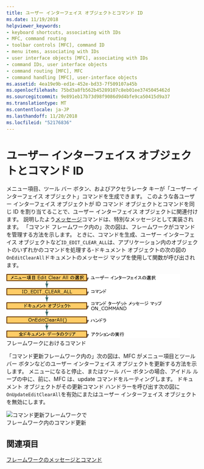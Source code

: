 ```yaml
---
title: ユーザー インターフェイス オブジェクトとコマンド ID
ms.date: 11/19/2018
helpviewer_keywords:
- keyboard shortcuts, associating with IDs
- MFC, command routing
- toolbar controls [MFC], command ID
- menu items, associating with IDs
- user interface objects [MFC], associating with IDs
- command IDs, user interface objects
- command routing [MFC], MFC
- command handling [MFC], user-interface objects
ms.assetid: 4ea19e9b-ed1e-452e-bd33-7f509107a45b
ms.openlocfilehash: 75bd3a8fb562b45289107c8eb01ee3745045462d
ms.sourcegitcommit: 9e891eb17b73d98f9086d9d4bfe9ca50415d9a37
ms.translationtype: MT
ms.contentlocale: ja-JP
ms.lasthandoff: 11/20/2018
ms.locfileid: "52176836"
---
```

# <a name="user-interface-objects-and-command-ids"></a>ユーザー インターフェイス オブジェクトとコマンド ID

メニュー項目、ツール バー ボタン、およびアクセラレータ キーが「ユーザー インターフェイス オブジェクト」コマンドを生成できます。 このような各ユーザー インターフェイス オブジェクトが ID コマンド オブジェクトとコマンドを同じ ID を割り当てることで、ユーザー インターフェイス オブジェクトに関連付けます。 説明したよう[メッセージ](../mfc/messages.md)コマンドは、特別なメッセージとして実装されます。 「コマンド フレームワーク内の」次の図は、フレームワークがコマンドを管理する方法を示します。 ときに、コマンドを生成、ユーザー インターフェイス オブジェクトなど`ID_EDIT_CLEAR_ALL`は、アプリケーション内のオブジェクトのいずれかのコマンドを処理する-ドキュメント オブジェクトの次の図の`OnEditClearAll`ドキュメントのメッセージ マップを使用して関数が呼び出されます。

![フレームワークにおけるコマンド](../mfc/media/vc385p1.gif "フレームワーク内のコマンド") <br/>
フレームワークにおけるコマンド

「コマンド更新フレームワーク内の」次の図は、MFC がメニュー項目とツール バー ボタンなどのユーザー インターフェイス オブジェクトを更新する方法を示します。 メニューになると停止、またはツール バー ボタンの場合、アイドル ループの中に、前に、MFC は、update コマンドをルーティングします。 ドキュメント オブジェクトがその更新コマンド ハンドラーを呼び出す次の図に`OnUpdateEditClearAll`を有効にまたはユーザー インターフェイス オブジェクトを無効にします。

![コマンド更新フレームワークで](../mfc/media/vc385p2.png "コマンド フレームワークでの更新") <br/>
フレームワーク内のコマンド更新

## <a name="see-also"></a>関連項目

[フレームワークのメッセージとコマンド](../mfc/messages-and-commands-in-the-framework.md)
